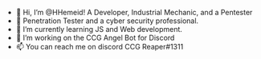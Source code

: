 - 👋 Hi, I’m @HHemeid! A Developer, Industrial Mechanic, and a Pentester
- 👀 Penetration Tester and a cyber security professional.
- 🌱 I’m currently learning JS and Web development. 
- 💞️ I’m working on the CCG Angel Bot for Discord
- 📫 You can reach me on discord CCG Reaper#1311

<!---
HHemeid/HHemeid is a ✨ special ✨ repository because its `README.md` (this file) appears on your GitHub profile.
You can click the Preview link to take a look at your changes.
--->
